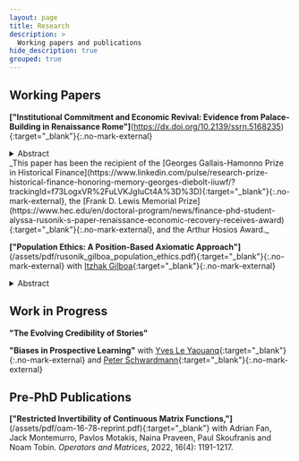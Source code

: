 ```yaml
---
layout: page
title: Research
description: >
  Working papers and publications
hide_description: true
grouped: true
---
```


## Working Papers
**["Institutional Commitment and Economic Revival: Evidence from Palace-Building in Renaissance Rome"]**(https://dx.doi.org/10.2139/ssrn.5168235){:target="_blank"}{:.no-mark-external}
<details>
<summary>Abstract</summary>
I study the recovery of the Roman economy following the papacy's sojourn in France (1309-1377). I show that a reform of inheritance laws in 1480 gave rise to an era of palace-building resulting in the construction of over 35% of palaces built in Roman history. Using a novel dataset that links information on investment projects and patrons, I provide evidence that the reform, which allowed prelates to bequeath their possessions, caused a significant increase of prelate palace-building relative to their lay counterparts (who were not directly affected by the reform). Initial prelate investment then guaranteed that the papacy would remain in Rome long-term, which eventually incentivized laymen to invest – though the return of the papacy to Rome itself had failed to induce investment. Increased confidence in Rome's future also manifested in more ambitious projects, across all patrons. I disentangle the effect of commitment to long-term presence from the effects of contemporaneous papal presence in Rome to show that the irreversibility of institutional change is a necessary condition for successful intervention.
</details>
_This paper has been the recipient of the [Georges Gallais-Hamonno Prize in Historical Finance](https://www.linkedin.com/pulse/research-prize-historical-finance-honoring-memory-georges-diebolt-iiuwf/?trackingId=f73LogxVR%2FuLVKJgIuCt4A%3D%3D){:target="_blank"}{:.no-mark-external}, the [Frank D. Lewis Memorial Prize](https://www.hec.edu/en/doctoral-program/news/finance-phd-student-alyssa-rusonik-s-paper-renaissance-economic-recovery-receives-award){:target="_blank"}{:.no-mark-external}, and the Arthur Hosios Award._

**["Population Ethics: A Position-Based Axiomatic Approach"]**(/assets/pdf/rusonik_gilboa_population_ethics.pdf){:target="_blank"}{:.no-mark-external} with [Itzhak Gilboa](https://itzhakgilboa.weebly.com/){:target="_blank"}{:.no-mark-external}
<details>
<summary>Abstract</summary>
A social planner considers the far future, asking which population profile should be preferred, where none of the people involved has been born or conceived yet. A population's profile is given by the number of individuals who are in each possible position. Thus, symmetry among individuals who are in the same position is presupposed by the model. The model allows populations to be of different sizes, and assumes that they can be compared by the social planner. Three simple conditions characterize the relations that can be represented in a utilitarian way, that is, by assigning a number to each position so that profiles are ranked according to the sum of utilities across individuals.
</details>

## Work in Progress
**"The Evolving Credibility of Stories"**

**"Biases in Prospective Learning"** with [Yves Le Yaouanq](https://sites.google.com/view/yvesleyaouanq){:target="_blank"}{:.no-mark-external} and [Peter Schwardmann](https://sites.google.com/site/peterschwardmann/home){:target="_blank"}{:.no-mark-external}


## Pre-PhD Publications
**["Restricted Invertibility of Continuous Matrix Functions,"]**(/assets/pdf/oam-16-78-reprint.pdf){:target="_blank"} with Adrian Fan, Jack Montemurro, Pavlos Motakis, Naina Praveen, Paul Skoufranis and Noam Tobin.
_Operators and Matrices_, 2022, 16(4): 1191-1217.